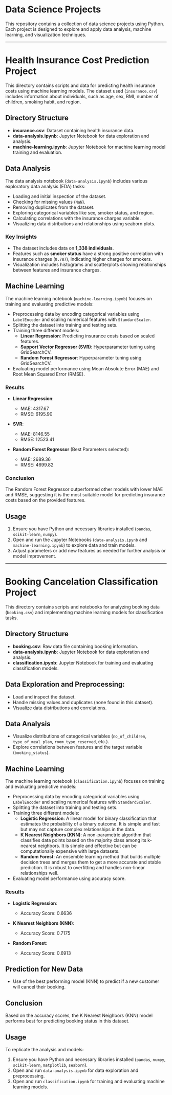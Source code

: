 # Data Science Projects
This repository contains a collection of data science projects using Python. Each project is designed to explore and apply data analysis, machine learning, and visualization techniques. 

----

# Health Insurance Cost Prediction Project

This directory contains scripts and data for predicting health insurance costs using machine learning models. The dataset used (`insurance.csv`) includes information about individuals, such as age, sex, BMI, number of children, smoking habit, and region.

## Directory Structure

- **insurance.csv**: Dataset containing health insurance data.
- **data-analysis.ipynb**: Jupyter Notebook for data exploration and analysis.
- **machine-learning.ipynb**: Jupyter Notebook for machine learning model training and evaluation.

## Data Analysis

The data analysis notebook (`data-analysis.ipynb`) includes various exploratory data analysis (EDA) tasks:

- Loading and initial inspection of the dataset.
- Checking for missing values (`NaN`).
- Removing duplicates from the dataset.
- Exploring categorical variables like sex, smoker status, and region.
- Calculating correlations with the insurance charges variable.
- Visualizing data distributions and relationships using seaborn plots.

### Key Insights

- The dataset includes data on **1,338 individuals**.
- Features such as **smoker status** have a strong positive correlation with insurance charges (`0.787`), indicating higher charges for smokers.
- Visualization includes histograms and scatterplots showing relationships between features and insurance charges.

## Machine Learning

The machine learning notebook (`machine-learning.ipynb`) focuses on training and evaluating predictive models:

- Preprocessing data by encoding categorical variables using `LabelEncoder` and scaling numerical features with `StandardScaler`.
- Splitting the dataset into training and testing sets.
- Training three different models:
  - **Linear Regression**: Predicting insurance costs based on scaled features.
  - **Support Vector Regressor (SVR)**: Hyperparameter tuning using GridSearchCV.
  - **Random Forest Regressor**: Hyperparameter tuning using GridSearchCV.
- Evaluating model performance using Mean Absolute Error (MAE) and Root Mean Squared Error (RMSE).

### Results

- **Linear Regression**:
  - MAE: 4317.67
  - RMSE: 6195.90

- **SVR**: 
  - MAE: 8146.55
  - RMSE: 12523.41

- **Random Forest Regressor** (Best Parameters selected):
  - MAE: 2689.36
  - RMSE: 4699.82

### Conclusion

The Random Forest Regressor outperformed other models with lower MAE and RMSE, suggesting it is the most suitable model for predicting insurance costs based on the provided features.

## Usage

1. Ensure you have Python and necessary libraries installed (`pandas`, `scikit-learn`, `numpy`).
2. Open and run the Jupyter Notebooks (`data-analysis.ipynb` and `machine-learning.ipynb`) to explore data and train models.
3. Adjust parameters or add new features as needed for further analysis or model improvement.

----

# Booking Cancelation Classification Project

This directory contains scripts and notebooks for analyzing booking data (`booking.csv`) and implementing machine learning models for classification tasks.

## Directory Structure

- **booking.csv**: Raw data file containing booking information.
- **data-analysis.ipynb**: Jupyter Notebook for data exploration and analysis.
- **classification.ipynb**: Jupyter Notebook for training and evaluating classification models.

## Data Exploration and Preprocessing:
   - Load and inspect the dataset.
   - Handle missing values and duplicates (none found in this dataset).
   - Visualize data distributions and correlations.

## Data Analysis
   - Visualize distributions of categorical variables (`no_of_children`, `type_of_meal_plan`, `room_type_reserved`, etc.).
   - Explore correlations between features and the target variable (`booking_status`).

## Machine Learning

The machine learning notebook (`classification.ipynb`) focuses on training and evaluating predictive models:

- Preprocessing data by encoding categorical variables using `LabelEncoder` and scaling numerical features with `StandardScaler`.
- Splitting the dataset into training and testing sets.
- Training three different models:
  - **Logistic Regression**: A linear model for binary classification that estimates the probability of a binary outcome. It is simple and fast but may not capture complex relationships in the data.
  - **K Nearest Neighbors (KNN)**: A non-parametric algorithm that classifies data points based on the majority class among its k-nearest neighbors. It is simple and effective but can be computationally expensive with large datasets.
  - **Random Forest**: An ensemble learning method that builds multiple decision trees and merges them to get a more accurate and stable prediction. It is robust to overfitting and handles non-linear relationships well.
- Evaluating model performance using accuracy score.

### Results

- **Logistic Regression**:
  - Accuracy Score: 0.6636

- **K Nearest Neighbors (KNN)**:
  - Accuracy Score: 0.7175

- **Random Forest**:
  - Accuracy Score: 0.6913

## Prediction for New Data
   - Use of the best performing model (KNN) to predict if a new customer will cancel their booking.

## Conclusion

Based on the accuracy scores, the K Nearest Neighbors (KNN) model performs best for predicting booking status in this dataset.

## Usage

To replicate the analysis and models:

1. Ensure you have Python and necessary libraries installed (`pandas`, `numpy`, `scikit-learn`, `matplotlib`, `seaborn`).
2. Open and run `data-analysis.ipynb` for data exploration and preprocessing.
3. Open and run `classification.ipynb` for training and evaluating machine learning models.
